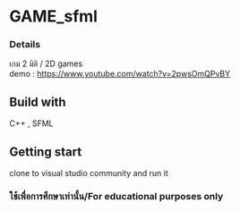 # GAME_sfml
### Details
เกม 2 มิติ / 2D games <br />
demo : https://www.youtube.com/watch?v=2pwsOmQPvBY

## Build with
C++ , SFML 

## Getting start
clone to visual studio community and run it
### **ใช้เพื่อการศึกษาเท่านั้น/For educational purposes only**
